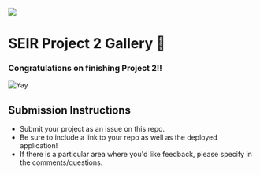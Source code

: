 ![](https://ga-dash.s3.amazonaws.com/production/assets/logo-9f88ae6c9c3871690e33280fcf557f33.png) 

# SEIR Project 2 Gallery 🎉

### Congratulations on finishing Project 2!!

![Yay](https://media0.giphy.com/media/Ge86XF8AVY1KE/giphy.gif?cid=6104955e6fca63613ed6d1e83d85a19b49a5481e0ceab242&rid=giphy.gif)

## Submission Instructions
- Submit your project as an issue on this repo. 
- Be sure to include a link to your repo as well as the deployed application!
- If there is a particular area where you'd like feedback, please specify in the comments/questions.
